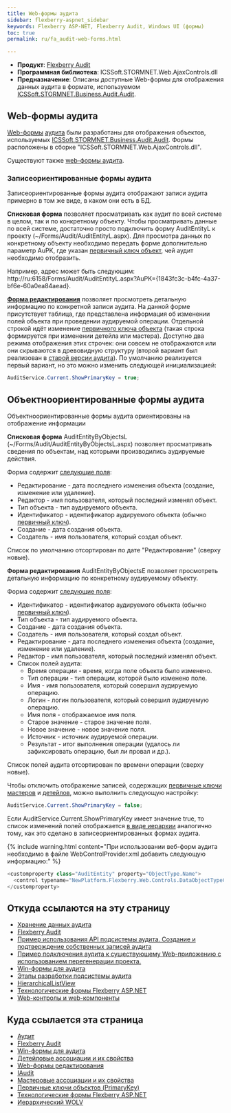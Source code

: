 ```yaml
---
title: Web-формы аудита
sidebar: flexberry-aspnet_sidebar
keywords: Flexberry ASP-NET, Flexberry Audit, Windows UI (формы)
toc: true
permalink: ru/fa_audit-web-forms.html

---
```


* **Продукт**: [Flexberry Audit](audit-web.html)
* **Программная библиотека**: ICSSoft.STORMNET.Web.AjaxControls.dll
* **Предназначение**: Описаны доступные Web-формы для отображения данных аудита в формате, используемом [ICSSoft.STORMNET.Business.Audit.Audit](efs_efs_i-audit.html).

## Web-формы аудита

[Web-формы](fa_tech-forms-web.html) [аудита](audit-web.html) были разработаны для отображения объектов, используемых [ICSSoft.STORMNET.Business.Audit.Audit](efs_i-audit.html). Формы расположены в сборке "ICSSoft.STORMNET.Web.AjaxControls.dll".

Существуют также [web-формы аудита](efs_audit-win-forms.html).

### Записеориентированные формы аудита

Записеориентированные формы аудита отображают записи аудита примерно в том же виде, в каком они есть в БД.

**Списковая форма** позволяет просматривать как аудит по всей системе в целом, так и по конкретному объекту. 
Чтобы просматривать данные по всей системе, достаточно просто подключить форму AuditEntityL к проекту (~/Forms/Audit/AuditEntityL.aspx).
Для просмотра данных по конкретному объекту необходимо передать форме дополнительно параметр AuPK, где указан [первичный ключ объект](fo_primary-keys-objects.html), чей аудит необходимо отобразить. 

Например, адрес может быть следующим: http://ru:6158/Forms/Audit/AuditEntityL.aspx?AuPK={1843fc3c-b4fc-4a37-bf6e-60a0ea84aead}.

**[Форма редактирования](fa_flexberry-asp-net-edit-form.html)** позволяет просмотреть детальную информацию по конкретной записи аудита. На данной форме присутствует таблица, где представлена информация об изменении полей объекта при проведении аудируемой операции. 
Отдельной строкой идёт изменение [первичного ключа объекта](fo_primary-keys-objects.html) (такая строка формируется при изменении детейла или мастера). Доступно два режима отображения этих строчек: они совсем не отображаются или они скрываются в древовидную структуру (второй вариант был реализован в [старой версии аудита](audit.html)). По умолчанию реализуется первый вариант, но это можно изменить следующей инициализацией:

```cs
AuditService.Current.ShowPrimaryKey = true;
```

## Объектноориентированные формы аудита

Объектноориентированные формы аудита ориентированы на отображение информации 

**Списковая форма** AuditEntityByObjectsL (~/Forms/Audit/AuditEntityByObjectsL.aspx) позволяет просматривать сведения по объектам, над которыми производились аудируемые действия.

Форма содержит [следующие поля](audit-web.html):

* Редактирование - дата последнего изменения объекта (создание, изменение или удаление).
* Редактор - имя пользователя, который последний изменял объект.
* Тип объекта - тип аудируемого объекта.
* Идентификатор - идентификатор аудируемого объекта (обычно [первичный ключ](fo_primary-keys-objects.html)).
* Создание - дата создания объекта.
* Создатель - имя пользователя, который создал объект.

Список по умолчанию отсортирован по дате "Редактирование" (сверху новые).

**Форма редактирования** AuditEntityByObjectsE позволяет просмотреть детальную информацию по конкретному аудируемому объекту.

Форма содержит [следующие поля](audit-web.html):

* Идентификатор - идентификатор аудируемого объекта (обычно [первичный ключ](fo_primary-keys-objects.html)).
* Тип объекта - тип аудируемого объекта.
* Создание - дата создания объекта.
* Создатель - имя пользователя, который создал объект.
* Редактирование - дата последнего изменения объекта (создание, изменение или удаление).
* Редактор - имя пользователя, который последний изменял объект.
* Список полей аудита:
    + Время операции - время, когда поле объекта было изменено.
    + Тип операции - тип операции, которой было изменено поле.
    + Имя - имя пользователя, который совершил аудируемую операцию.
    + Логин - логин пользователя, который совершил аудируемую операцию.
    + Имя поля - отображаемое имя поля.
    + Старое значение - старое значение поля.
    + Новое значение - новое значение поля.
    + Источник - источник аудируемой операции.
    + Результат - итог выполнения операции (удалось ли зафиксировать операцию, был ли провал и др.).

Список полей аудита отсортирован по времени операции (сверху новые).

Чтобы отключить отображение записей, содержащих [первичные ключи](fo_primary-keys-objects.html) [мастеров](fd_master-association.html) и [детейлов](fo_detail-associations-and-their-properties.html), можно выполнить следующую настройку:

```cs
AuditService.Current.ShowPrimaryKey = false;
```

Если AuditService.Current.ShowPrimaryKey имеет значение true, то список изменений полей отображается [в виде иерархии](fa_w-o-l-v-hierarhy.html) аналогично тому, как это сделано в записеориентированных формах аудита.

{% include warning.html content="При использовании веб-форм аудита необходимо в файле WebControlProvider.xml добавить следующую информацию:" %}

```cs 
<customproperty class="AuditEntity" property="ObjectType.Name">
  <control typename="NewPlatform.Flexberry.Web.Controls.DataObjectTypeCaption, ICSSoft.STORMNET.Web.AjaxControls" property="Value" codefile="" />
</customproperty>
```

## Откуда ссылаются на эту страницу

* [Хранение данных аудита](efs_audit-data-storage.html)
* [Flexberry Audit]()
* [Пример использования API подсистемы аудита. Создание и подтверждение собственных записей аудита](efs_audit-web-api-example.html)
* [Пример подключения аудита к существующему Web-приложению с использованием перегенерации проекта.](fa_audit-web-example.html)
* [Win-формы для аудита](efs_audit-win-forms.html)
* [Этапы разработки подсистемы аудита]()
* [HierarchicalListView](fa_hierarchical-list-view.html)
* [Технологические формы Flexberry ASP.NET](fa_tech-forms-web.html)
* [Web-контролы и web-компоненты](fa_web-controls.html)

## Куда ссылается эта страница

* [Аудит]()
* [Flexberry Audit]()
* [Win-формы для аудита](efs_audit-win-forms.html)
* [Детейловые ассоциации и их свойства](fo_detail-associations-and-their-properties.html)
* [Web-формы редактирования](fa_flexberry-asp-net-edit-form.html)
* [IAudit](efs_i-audit.html)
* [Мастеровые ассоциации и их свойства](fd_master-association.html)
* [Первичные ключи объектов (PrimaryKey)](fo_primary-keys-objects.html)
* [Технологические формы Flexberry ASP.NET](fa_tech-forms-web.html)
* [Иерархический WOLV](fa_w-o-l-v-hierarhy.html)